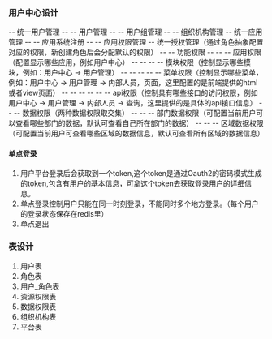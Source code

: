 ### 用户中心设计

-- 统一用户管理
-- -- 用户管理
-- -- 用户组管理
-- -- 组织机构管理
-- 统一应用管理
-- -- 应用系统注册
-- -- 应用权限管理
-- 统一授权管理（通过角色抽象配置对应的权限，新创建角色后会分配默认的权限）
-- -- 功能权限
-- -- -- 应用权限（配置显示哪些应用，例如用户中心）
-- -- -- -- 模块权限（控制显示哪些模块，例如：用户中心 -> 用户管理）
-- -- -- -- -- 菜单权限（控制显示哪些菜单，例如：用户中心 -> 用户管理 -> 内部人员，页面，这里配置的是前端提供的html或者view页面）
-- -- -- -- -- -- api权限（控制具有哪些接口的访问权限，例如用户中心 -> 用户管理 -> 内部人员 -> 查询，这里提供的是具体的api接口信息）
-- -- 数据权限（两种数据权限取交集）
-- -- -- 部门数据权限（可配置当前用户可以查看哪些部门的数据，默认可查看自己所在部门的数据）
-- -- -- 区域数据权限（可配置当前用户可查看哪些区域的数据信息，默认可查看所有区域的数据信息）


#### 单点登录
1. 用户平台登录后会获取到一个token,这个token是通过Oauth2的密码模式生成的token,包含有用户的基本信息，可拿这个token去获取登录用户的详细信息。
2. 单点登录控制用户只能在同一时刻登录，不能同时多个地方登录。（每个用户的登录状态保存在redis里）
3. 单点退出

### 表设计
1. 用户表
2. 角色表
3. 用户_角色表
4. 资源权限表
5. 数据权限表
6. 组织机构表
7. 平台表
    